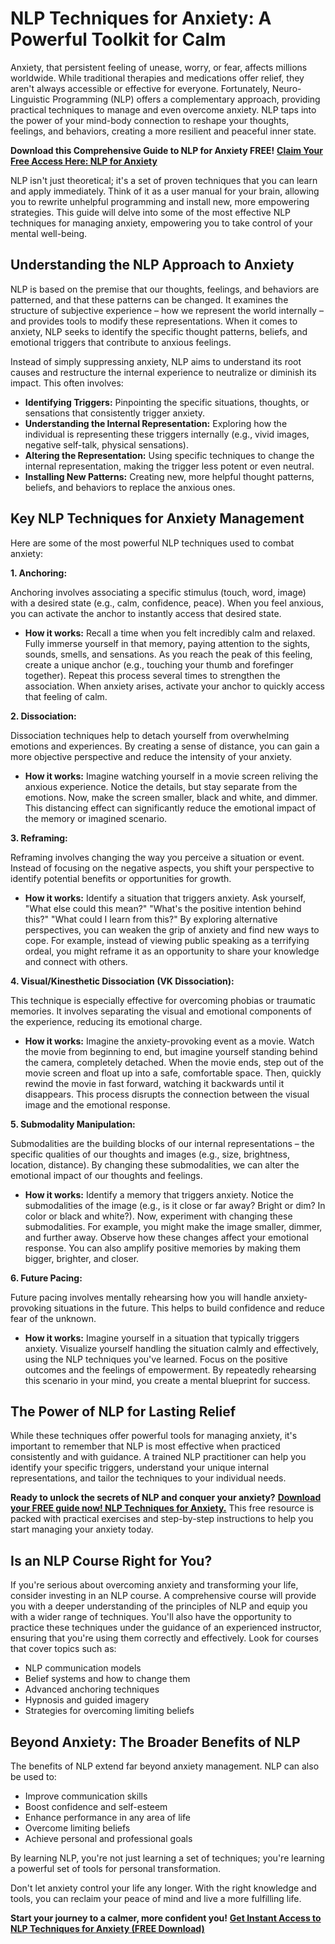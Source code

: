 # NLP Techniques for Anxiety: A Powerful Toolkit for Calm

Anxiety, that persistent feeling of unease, worry, or fear, affects millions worldwide. While traditional therapies and medications offer relief, they aren't always accessible or effective for everyone. Fortunately, Neuro-Linguistic Programming (NLP) offers a complementary approach, providing practical techniques to manage and even overcome anxiety. NLP taps into the power of your mind-body connection to reshape your thoughts, feelings, and behaviors, creating a more resilient and peaceful inner state.

**Download this Comprehensive Guide to NLP for Anxiety FREE!** [**Claim Your Free Access Here: NLP for Anxiety**](https://udemywork.com/nlp-techniques-for-anxiety)

NLP isn't just theoretical; it's a set of proven techniques that you can learn and apply immediately. Think of it as a user manual for your brain, allowing you to rewrite unhelpful programming and install new, more empowering strategies.  This guide will delve into some of the most effective NLP techniques for managing anxiety, empowering you to take control of your mental well-being.

## Understanding the NLP Approach to Anxiety

NLP is based on the premise that our thoughts, feelings, and behaviors are patterned, and that these patterns can be changed.  It examines the structure of subjective experience – how we represent the world internally – and provides tools to modify these representations.  When it comes to anxiety, NLP seeks to identify the specific thought patterns, beliefs, and emotional triggers that contribute to anxious feelings.

Instead of simply suppressing anxiety, NLP aims to understand its root causes and restructure the internal experience to neutralize or diminish its impact. This often involves:

*   **Identifying Triggers:** Pinpointing the specific situations, thoughts, or sensations that consistently trigger anxiety.
*   **Understanding the Internal Representation:**  Exploring how the individual is representing these triggers internally (e.g., vivid images, negative self-talk, physical sensations).
*   **Altering the Representation:**  Using specific techniques to change the internal representation, making the trigger less potent or even neutral.
*   **Installing New Patterns:** Creating new, more helpful thought patterns, beliefs, and behaviors to replace the anxious ones.

## Key NLP Techniques for Anxiety Management

Here are some of the most powerful NLP techniques used to combat anxiety:

**1. Anchoring:**

Anchoring involves associating a specific stimulus (touch, word, image) with a desired state (e.g., calm, confidence, peace).  When you feel anxious, you can activate the anchor to instantly access that desired state.

*   **How it works:** Recall a time when you felt incredibly calm and relaxed. Fully immerse yourself in that memory, paying attention to the sights, sounds, smells, and sensations.  As you reach the peak of this feeling, create a unique anchor (e.g., touching your thumb and forefinger together).  Repeat this process several times to strengthen the association. When anxiety arises, activate your anchor to quickly access that feeling of calm.

**2. Dissociation:**

Dissociation techniques help to detach yourself from overwhelming emotions and experiences. By creating a sense of distance, you can gain a more objective perspective and reduce the intensity of your anxiety.

*   **How it works:** Imagine watching yourself in a movie screen reliving the anxious experience.  Notice the details, but stay separate from the emotions.  Now, make the screen smaller, black and white, and dimmer.  This distancing effect can significantly reduce the emotional impact of the memory or imagined scenario.

**3. Reframing:**

Reframing involves changing the way you perceive a situation or event.  Instead of focusing on the negative aspects, you shift your perspective to identify potential benefits or opportunities for growth.

*   **How it works:**  Identify a situation that triggers anxiety.  Ask yourself, "What else could this mean?"  "What's the positive intention behind this?"  "What could I learn from this?"  By exploring alternative perspectives, you can weaken the grip of anxiety and find new ways to cope.  For example, instead of viewing public speaking as a terrifying ordeal, you might reframe it as an opportunity to share your knowledge and connect with others.

**4. Visual/Kinesthetic Dissociation (VK Dissociation):**

This technique is especially effective for overcoming phobias or traumatic memories. It involves separating the visual and emotional components of the experience, reducing its emotional charge.

*   **How it works:**  Imagine the anxiety-provoking event as a movie.  Watch the movie from beginning to end, but imagine yourself standing behind the camera, completely detached.  When the movie ends, step out of the movie screen and float up into a safe, comfortable space.  Then, quickly rewind the movie in fast forward, watching it backwards until it disappears. This process disrupts the connection between the visual image and the emotional response.

**5. Submodality Manipulation:**

Submodalities are the building blocks of our internal representations – the specific qualities of our thoughts and images (e.g., size, brightness, location, distance). By changing these submodalities, we can alter the emotional impact of our thoughts and feelings.

*   **How it works:** Identify a memory that triggers anxiety. Notice the submodalities of the image (e.g., is it close or far away? Bright or dim? In color or black and white?). Now, experiment with changing these submodalities. For example, you might make the image smaller, dimmer, and further away. Observe how these changes affect your emotional response. You can also amplify positive memories by making them bigger, brighter, and closer.

**6.  Future Pacing:**

Future pacing involves mentally rehearsing how you will handle anxiety-provoking situations in the future. This helps to build confidence and reduce fear of the unknown.

*   **How it works:**  Imagine yourself in a situation that typically triggers anxiety.  Visualize yourself handling the situation calmly and effectively, using the NLP techniques you've learned.  Focus on the positive outcomes and the feelings of empowerment.  By repeatedly rehearsing this scenario in your mind, you create a mental blueprint for success.

##  The Power of NLP for Lasting Relief

While these techniques offer powerful tools for managing anxiety, it's important to remember that NLP is most effective when practiced consistently and with guidance.  A trained NLP practitioner can help you identify your specific triggers, understand your unique internal representations, and tailor the techniques to your individual needs.

**Ready to unlock the secrets of NLP and conquer your anxiety?** [**Download your FREE guide now! NLP Techniques for Anxiety.**](https://udemywork.com/nlp-techniques-for-anxiety) This free resource is packed with practical exercises and step-by-step instructions to help you start managing your anxiety today.

## Is an NLP Course Right for You?

If you're serious about overcoming anxiety and transforming your life, consider investing in an NLP course. A comprehensive course will provide you with a deeper understanding of the principles of NLP and equip you with a wider range of techniques. You'll also have the opportunity to practice these techniques under the guidance of an experienced instructor, ensuring that you're using them correctly and effectively. Look for courses that cover topics such as:

*   NLP communication models
*   Belief systems and how to change them
*   Advanced anchoring techniques
*   Hypnosis and guided imagery
*   Strategies for overcoming limiting beliefs

##  Beyond Anxiety: The Broader Benefits of NLP

The benefits of NLP extend far beyond anxiety management. NLP can also be used to:

*   Improve communication skills
*   Boost confidence and self-esteem
*   Enhance performance in any area of life
*   Overcome limiting beliefs
*   Achieve personal and professional goals

By learning NLP, you're not just learning a set of techniques; you're learning a powerful set of tools for personal transformation.

Don't let anxiety control your life any longer. With the right knowledge and tools, you can reclaim your peace of mind and live a more fulfilling life.

**Start your journey to a calmer, more confident you!** [**Get Instant Access to NLP Techniques for Anxiety (FREE Download)**](https://udemywork.com/nlp-techniques-for-anxiety)
